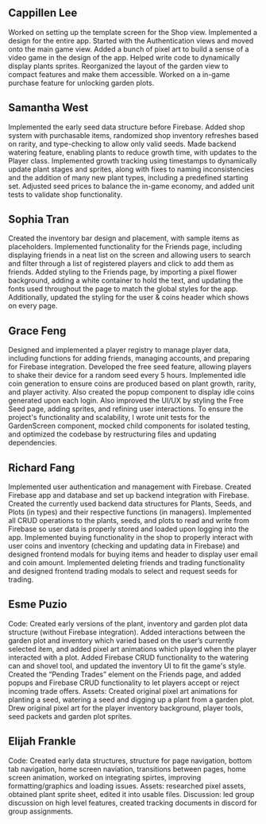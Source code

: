 ## Cappillen Lee

Worked on setting up the template screen for the Shop view. Implemented a design for the entire app. Started with the Authentication views and moved onto the main game view. Added a bunch of pixel art to build a sense of a video game in the design of the app. Helped write code to dynamically display plants sprites. Reorganized the layout of the garden view to compact features and make them accessible. Worked on a in-game purchase feature for unlocking garden plots.

## Samantha West

Implemented the early seed data structure before Firebase. Added shop system with purchasable items, randomized shop inventory refreshes based on rarity, and type-checking to allow only valid seeds. Made backend watering feature, enabling plants to reduce growth time, with updates to the Player class. Implemented growth tracking using timestamps to dynamically update plant stages and sprites, along with fixes to naming inconsistencies and the addition of many new plant types, including a predefined starting set. Adjusted seed prices to balance the in-game economy, and added unit tests to validate shop functionality.

## Sophia Tran

Created the inventory bar design and placement, with sample items as placeholders. Implemented functionality for the Friends page, including displaying friends in a neat list on the screen and allowing users to search and filter through a list of registered players and click to add them as friends. Added styling to the Friends page, by importing a pixel flower background, adding a white container to hold the text, and updating the fonts used throughout the page to match the global styles for the app. Additionally, updated the styling for the user & coins header which shows on every page.

## Grace Feng

Designed and implemented a player registry to manage player data, including functions for adding friends, managing accounts, and preparing for Firebase integration. Developed the free seed feature, allowing players to shake their device for a random seed every 5 hours. Implemented idle coin generation to ensure coins are produced based on plant growth, rarity, and player activity. Also created the popup component to display idle coins generated upon each login. Also improved the UI/UX by styling the Free Seed page, adding sprites, and refining user interactions. To ensure the project's functionality and scalability, I wrote unit tests for the GardenScreen component, mocked child components for isolated testing, and optimized the codebase by restructuring files and updating dependencies.

## Richard Fang

Implemented user authentication and management with Firebase. Created Firebase app and database and set up backend integration with Firebase. Created the currently used backend data structures for Plants, Seeds, and Plots (in types) and their respective functions (in managers). Implemented all CRUD operations to the plants, seeds, and plots to read and write from Firebase so user data is properly stored and loaded upon logging into the app. Implemented buying functionality in the shop to properly interact with user coins and inventory (checking and updating data in Firebase) and designed frontend modals for buying items and header to display user email and coin amount. Implemented deleting friends and trading functionality and designed frontend trading modals to select and request seeds for trading.

## Esme Puzio

Code: Created early versions of the plant, inventory and garden plot data structure (without Firebase integration). Added interactions between the garden plot and inventory which varied based on the user’s currently selected item, and added pixel art animations which played when the player interacted with a plot. Added Firebase CRUD functionality to the watering can and shovel tool, and updated the inventory UI to fit the game's style. Created the “Pending Trades” element on the Friends page, and added popups and Firebase CRUD functionality to let players accept or reject incoming trade offers. Assets: Created original pixel art animations for planting a seed, watering a seed and digging up a plant from a garden plot. Drew original pixel art for the player inventory background, player tools, seed packets and garden plot sprites.

## Elijah Frankle

Code: Created early data structures, structure for page navigation, bottom tab navigation, home screen naviation, transitions between pages, home screen animation, worked on integrating spirtes, improving formatting/graphics and loading issues. Assets: researched pixel assets, obtained plant sprite sheet, edited it into usable files. Discussion: led group discussion on high level features, created tracking documents in discord for group assignments.
